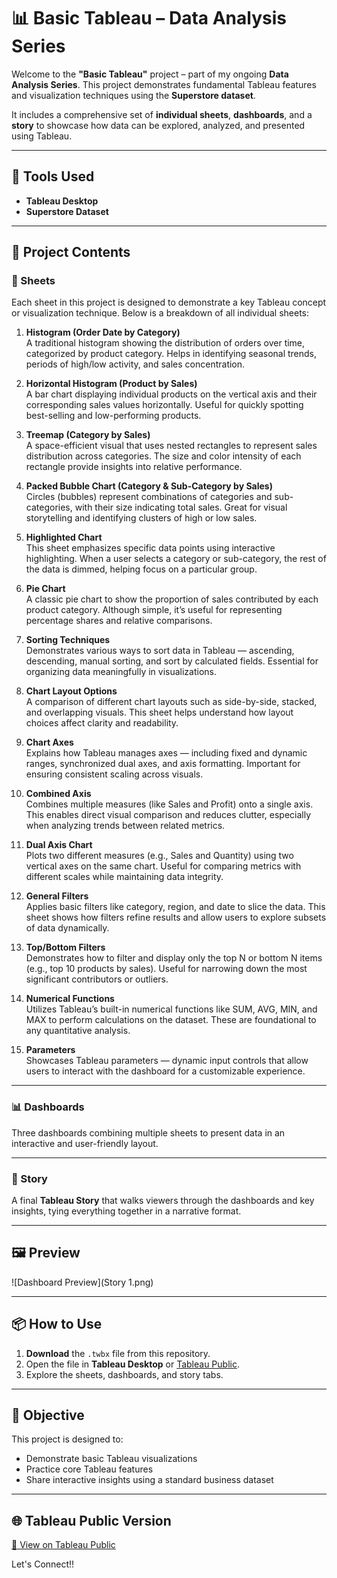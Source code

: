 # 📊 Basic Tableau – Data Analysis Series

Welcome to the **"Basic Tableau"** project – part of my ongoing **Data Analysis Series**. This project demonstrates fundamental Tableau features and visualization techniques using the **Superstore dataset**.

It includes a comprehensive set of **individual sheets**, **dashboards**, and a **story** to showcase how data can be explored, analyzed, and presented using Tableau.

---

## 🧰 Tools Used

- **Tableau Desktop**
- **Superstore Dataset** 

---

## 📁 Project Contents

### 📄 Sheets

Each sheet in this project is designed to demonstrate a key Tableau concept or visualization technique. Below is a breakdown of all individual sheets:

1. **Histogram (Order Date by Category)**  
   A traditional histogram showing the distribution of orders over time, categorized by product category. Helps in identifying seasonal trends, periods of high/low activity, and sales concentration.

2. **Horizontal Histogram (Product by Sales)**  
   A bar chart displaying individual products on the vertical axis and their corresponding sales values horizontally. Useful for quickly spotting best-selling and low-performing products.

3. **Treemap (Category by Sales)**  
   A space-efficient visual that uses nested rectangles to represent sales distribution across categories. The size and color intensity of each rectangle provide insights into relative performance.

4. **Packed Bubble Chart (Category & Sub-Category by Sales)**  
   Circles (bubbles) represent combinations of categories and sub-categories, with their size indicating total sales. Great for visual storytelling and identifying clusters of high or low sales.

5. **Highlighted Chart**  
   This sheet emphasizes specific data points using interactive highlighting. When a user selects a category or sub-category, the rest of the data is dimmed, helping focus on a particular group.

6. **Pie Chart**  
   A classic pie chart to show the proportion of sales contributed by each product category. Although simple, it’s useful for representing percentage shares and relative comparisons.

7. **Sorting Techniques**  
   Demonstrates various ways to sort data in Tableau — ascending, descending, manual sorting, and sort by calculated fields. Essential for organizing data meaningfully in visualizations.

8. **Chart Layout Options**  
   A comparison of different chart layouts such as side-by-side, stacked, and overlapping visuals. This sheet helps understand how layout choices affect clarity and readability.

9. **Chart Axes**  
   Explains how Tableau manages axes — including fixed and dynamic ranges, synchronized dual axes, and axis formatting. Important for ensuring consistent scaling across visuals.

10. **Combined Axis**  
   Combines multiple measures (like Sales and Profit) onto a single axis. This enables direct visual comparison and reduces clutter, especially when analyzing trends between related metrics.

11. **Dual Axis Chart**  
   Plots two different measures (e.g., Sales and Quantity) using two vertical axes on the same chart. Useful for comparing metrics with different scales while maintaining data integrity.

12. **General Filters**  
   Applies basic filters like category, region, and date to slice the data. This sheet shows how filters refine results and allow users to explore subsets of data dynamically.

13. **Top/Bottom Filters**  
   Demonstrates how to filter and display only the top N or bottom N items (e.g., top 10 products by sales). Useful for narrowing down the most significant contributors or outliers.

14. **Numerical Functions**  
   Utilizes Tableau’s built-in numerical functions like SUM, AVG, MIN, and MAX to perform calculations on the dataset. These are foundational to any quantitative analysis.

15. **Parameters**  
   Showcases Tableau parameters — dynamic input controls that allow users to interact with the dashboard for a customizable experience.


---

### 📊 Dashboards

Three dashboards combining multiple sheets to present data in an interactive and user-friendly layout.

---

### 📖 Story

A final **Tableau Story** that walks viewers through the dashboards and key insights, tying everything together in a narrative format.

---

## 🖼️ Preview

![Dashboard Preview](Story 1.png)  

---

## 📦 How to Use

1. **Download** the `.twbx` file from this repository.
2. Open the file in **Tableau Desktop** or [Tableau Public](https://public.tableau.com).
3. Explore the sheets, dashboards, and story tabs.

---

## 📌 Objective

This project is designed to:
- Demonstrate basic Tableau visualizations
- Practice core Tableau features
- Share interactive insights using a standard business dataset

---

## 🌐 Tableau Public Version 


[🔗 View on Tableau Public]([https://public.tableau.com/your-link](https://public.tableau.com/app/profile/hashir.khan1870/viz/BasicTableau_17482653005110/Story1))

 Let's Connect!!

